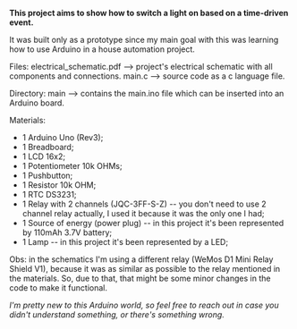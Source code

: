 **This project aims to show how to switch a light on based on a time-driven event.**

It was built only as a prototype since my main goal with this was learning how to use Arduino in a house automation project.

Files:
electrical_schematic.pdf --> project's electrical schematic with all components and connections.
main.c --> source code as a c language file.

Directory:
main --> contains the main.ino file which can be inserted into an Arduino board.

Materials:
- 1 Arduino Uno (Rev3);
- 1 Breadboard;
- 1 LCD 16x2;
- 1 Potentiometer 10k OHMs;
- 1 Pushbutton;
- 1 Resistor 10k OHM;
- 1 RTC DS3231;
- 1 Relay with 2 channels (JQC-3FF-S-Z) -- you don't need to use 2 channel relay actually, I used it because it was the only one I had;
- 1 Source of energy (power plug) -- in this project it's been represented by 110mAh 3.7V battery;
- 1 Lamp -- in this project it's been represented by a LED;

Obs: in the schematics I'm using a different relay (WeMos D1 Mini Relay Shield V1), because it was as similar as possible to the relay mentioned in the materials. So, due to that, that might be some minor changes in the code to make it functional.

_I'm pretty new to this Arduino world, so feel free to reach out in case you didn't understand something, or there's something wrong._